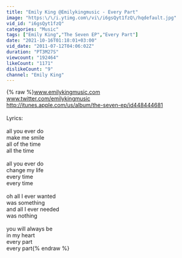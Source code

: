 ```yaml
---
title: "Emily King @Emilykingmusic - Every Part"
image: "https:\/\/i.ytimg.com\/vi\/i6gsQyt1fzQ\/hqdefault.jpg"
vid_id: "i6gsQyt1fzQ"
categories: "Music"
tags: ["Emily King","The Seven EP","Every Part"]
date: "2021-10-16T01:18:01+03:00"
vid_date: "2011-07-12T04:06:02Z"
duration: "PT3M27S"
viewcount: "192464"
likeCount: "1171"
dislikeCount: "9"
channel: "Emily King"
---
```

{% raw %}www.emilykingmusic.com<br />www.twitter.com/emilykingmusic<br /><a rel="nofollow" target="blank" href="http://itunes.apple.com/us/album/the-seven-ep/id448444681">http://itunes.apple.com/us/album/the-seven-ep/id448444681</a><br /><br />Lyrics:<br /><br />all you ever do <br />make me smile <br />all of the time <br />all the time <br /><br />all you ever do <br />change my life <br />every time <br />every time <br /><br />oh all I ever wanted <br />was something <br />and all I ever needed <br />was nothing <br /><br />you will always be <br />in my heart <br />every part <br />every part{% endraw %}
